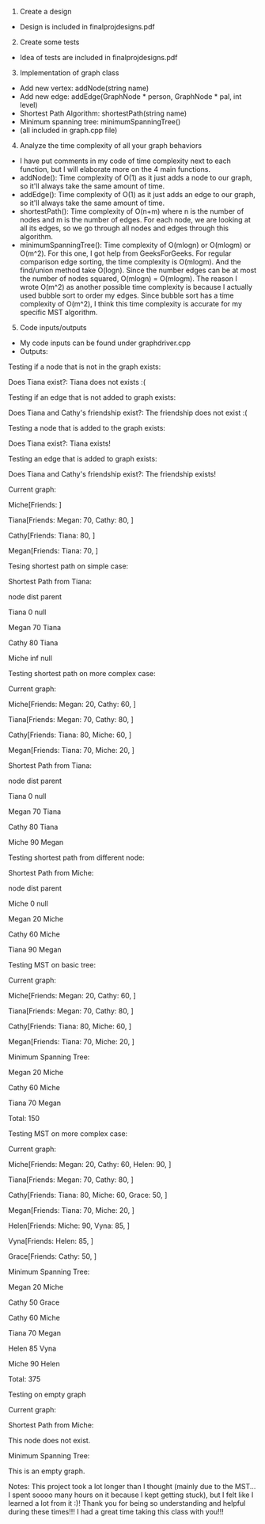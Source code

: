 1) Create a design
- Design is included in finalprojdesigns.pdf

2) Create some tests
- Idea of tests are included in finalprojdesigns.pdf

3) Implementation of graph class
- Add new vertex: addNode(string name)
- Add new edge: addEdge(GraphNode * person, GraphNode * pal, int level)
- Shortest Path Algorithm: shortestPath(string name)
- Minimum spanning tree: minimumSpanningTree()
- (all included in graph.cpp file)

4) Analyze the time complexity of all your graph behaviors 
- I have put comments in my code of time complexity next to each function, but I will elaborate more on the 4 main functions.
- addNode(): Time complexity of O(1) as it just adds a node to our graph, so it'll always take the same amount of time.
- addEdge(): Time complexity of O(1) as it just adds an edge to our graph, so it'll always take the same amount of time. 
- shortestPath(): Time complexity of O(n+m) where n is the number of nodes and m is the number of edges. For each node, we are looking at all its edges, so we go through all nodes and edges through this algorithm. 
- minimumSpanningTree(): Time complexity of O(mlogn) or O(mlogm) or O(m^2). For this one, I got help from GeeksForGeeks. For regular comparison edge sorting, the time complexity is O(mlogm). And the find/union method take O(logn). Since the number edges can be at most the number of nodes squared, O(mlogn) = O(mlogm). The reason I wrote O(m^2) as another possible time complexity is because I actually used bubble sort to order my edges. Since bubble sort has a time complexity of O(m^2), I think this time complexity is accurate for my specific MST algorithm. 

5) Code inputs/outputs
- My code inputs can be found under graphdriver.cpp
- Outputs:

Testing if a node that is not in the graph exists:

Does Tiana exist?: Tiana does not exists :(


Testing if an edge that is not added to graph exists:

Does Tiana and Cathy's friendship exist?: The friendship does not exist :(


Testing a node that is added to the graph exists:

Does Tiana exist?: Tiana exists!



Testing an edge that is added to graph exists:

Does Tiana and Cathy's friendship exist?: The friendship exists!


Current graph: 

Miche[Friends: ]

Tiana[Friends: Megan: 70, Cathy: 80, ]

Cathy[Friends: Tiana: 80, ]

Megan[Friends: Tiana: 70, ]


Tesing shortest path on simple case: 

Shortest Path from Tiana: 

node     dist    parent

Tiana      0      null

Megan      70      Tiana

Cathy      80      Tiana

Miche      inf      null


Testing shortest path on more complex case: 

Current graph: 

Miche[Friends: Megan: 20, Cathy: 60, ]

Tiana[Friends: Megan: 70, Cathy: 80, ]

Cathy[Friends: Tiana: 80, Miche: 60, ]

Megan[Friends: Tiana: 70, Miche: 20, ]


Shortest Path from Tiana: 

node     dist    parent

Tiana      0      null

Megan      70      Tiana

Cathy      80      Tiana

Miche      90      Megan


Testing shortest path from different node: 

Shortest Path from Miche: 

node     dist    parent

Miche      0      null

Megan      20      Miche

Cathy      60      Miche

Tiana      90      Megan


Testing MST on basic tree: 

Current graph: 

Miche[Friends: Megan: 20, Cathy: 60, ]

Tiana[Friends: Megan: 70, Cathy: 80, ]

Cathy[Friends: Tiana: 80, Miche: 60, ]

Megan[Friends: Tiana: 70, Miche: 20, ]


Minimum Spanning Tree: 

Megan  20  Miche

Cathy  60  Miche

Tiana  70  Megan

Total: 150


Testing MST on more complex case: 

Current graph: 

Miche[Friends: Megan: 20, Cathy: 60, Helen: 90, ]

Tiana[Friends: Megan: 70, Cathy: 80, ]

Cathy[Friends: Tiana: 80, Miche: 60, Grace: 50, ]

Megan[Friends: Tiana: 70, Miche: 20, ]

Helen[Friends: Miche: 90, Vyna: 85, ]

Vyna[Friends: Helen: 85, ]

Grace[Friends: Cathy: 50, ]


Minimum Spanning Tree: 

Megan  20  Miche

Cathy  50  Grace

Cathy  60  Miche

Tiana  70  Megan

Helen  85  Vyna

Miche  90  Helen

Total: 375


Testing on empty graph 

Current graph: 


Shortest Path from Miche: 

This node does not exist.


Minimum Spanning Tree: 

This is an empty graph.



Notes: This project took a lot longer than I thought (mainly due to the MST... I spent soooo many hours on it because I kept getting stuck), but I felt like I learned a lot from it :)! Thank you for being so understanding and helpful during these times!!! I had a great time taking this class with you!!!